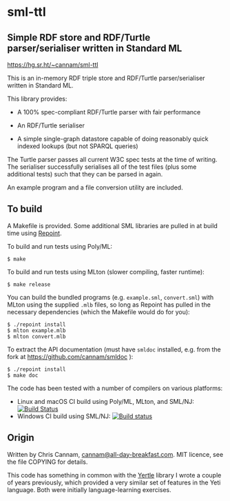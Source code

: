 
sml-ttl
=======

Simple RDF store and RDF/Turtle parser/serialiser written in Standard ML
------------------------------------------------------------------------

https://hg.sr.ht/~cannam/sml-ttl

This is an in-memory RDF triple store and RDF/Turtle parser/serialiser
written in Standard ML.

This library provides:

 * A 100% spec-compliant RDF/Turtle parser with fair performance

 * An RDF/Turtle serialiser

 * A simple single-graph datastore capable of doing reasonably quick
   indexed lookups (but not SPARQL queries)

The Turtle parser passes all current W3C spec tests at the time of
writing. The serialiser successfully serialises all of the test files
(plus some additional tests) such that they can be parsed in again.

An example program and a file conversion utility are included.


To build
--------

A Makefile is provided. Some additional SML libraries are pulled in at
build time using [Repoint](https://github.com/cannam/repoint).

To build and run tests using Poly/ML:

    $ make

To build and run tests using MLton (slower compiling, faster runtime):

    $ make release

You can build the bundled programs (e.g. `example.sml`, `convert.sml`)
with MLton using the supplied `.mlb` files, so long as Repoint has
pulled in the necessary dependencies (which the Makefile would do for
you):

    $ ./repoint install
    $ mlton example.mlb
    $ mlton convert.mlb

To extract the API documentation (must have `smldoc` installed,
e.g. from the fork at https://github.com/cannam/smldoc ):

    $ ./repoint install
    $ make doc

The code has been tested with a number of compilers on various
platforms:

* Linux and macOS CI build using Poly/ML, MLton, and SML/NJ: [![Build Status](https://travis-ci.org/cannam/sml-ttl.svg?branch=master)](https://travis-ci.org/cannam/sml-ttl)
* Windows CI build using SML/NJ: [![Build status](https://ci.appveyor.com/api/projects/status/bgelsc41d3k7i9ks?svg=true)](https://ci.appveyor.com/project/cannam/sml-ttl)


Origin
------

Written by Chris Cannam, cannam@all-day-breakfast.com. MIT licence,
see the file COPYING for details.

This code has something in common with the
[Yertle](https://hg.sr.ht/~cannam/yertle) library I wrote a couple
of years previously, which provided a very similar set of features in
the Yeti language. Both were initially language-learning exercises.

